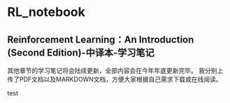 # RL_notebook
## Reinforcement Learning：An Introduction (Second Edition)-中译本-学习笔记

其他章节的学习笔记将会陆续更新，全部内容会在今年年底更新完毕。
我分别上传了PDF文档以及MARKDOWN文档，方便大家根据自己需求下载或在线阅读。

test


